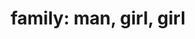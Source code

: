 ---
layout: people&body
title: "family: man, girl, girl"
emoji: family_man_girl_girl
permalink: 👨‍👧‍👧.html
---